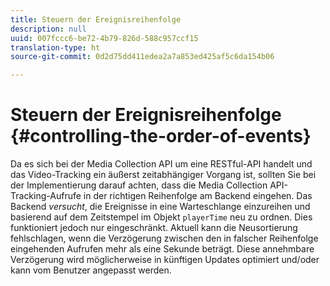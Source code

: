 ```yaml
---
title: Steuern der Ereignisreihenfolge
description: null
uuid: 007fccc6-be72-4b79-826d-588c957ccf15
translation-type: ht
source-git-commit: 0d2d75dd411edea2a7a853ed425af5c6da154b06

---
```



# Steuern der Ereignisreihenfolge {#controlling-the-order-of-events}

Da es sich bei der Media Collection API um eine RESTful-API handelt und das Video-Tracking ein äußerst zeitabhängiger Vorgang ist, sollten Sie bei der Implementierung darauf achten, dass die Media Collection API-Tracking-Aufrufe in der richtigen Reihenfolge am Backend eingehen. Das Backend *versucht*, die Ereignisse in eine Warteschlange einzureihen und basierend auf dem Zeitstempel im Objekt `playerTime` neu zu ordnen. Dies funktioniert jedoch nur eingeschränkt. Aktuell kann die Neusortierung fehlschlagen, wenn die Verzögerung zwischen den in falscher Reihenfolge eingehenden Aufrufen mehr als eine Sekunde beträgt. Diese annehmbare Verzögerung wird möglicherweise in künftigen Updates optimiert und/oder kann vom Benutzer angepasst werden.
